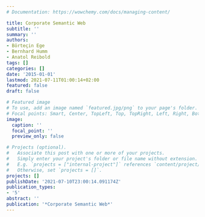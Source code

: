 ```yaml
---
# Documentation: https://wowchemy.com/docs/managing-content/

title: Corporate Semantic Web
subtitle: ''
summary: ''
authors:
- Börteçin Ege
- Bernhard Humm
- Anatol Reibold
tags: []
categories: []
date: '2015-01-01'
lastmod: 2021-07-11T01:00:14+02:00
featured: false
draft: false

# Featured image
# To use, add an image named `featured.jpg/png` to your page's folder.
# Focal points: Smart, Center, TopLeft, Top, TopRight, Left, Right, BottomLeft, Bottom, BottomRight.
image:
  caption: ''
  focal_point: ''
  preview_only: false

# Projects (optional).
#   Associate this post with one or more of your projects.
#   Simply enter your project's folder or file name without extension.
#   E.g. `projects = ["internal-project"]` references `content/project/deep-learning/index.md`.
#   Otherwise, set `projects = []`.
projects: []
publishDate: '2021-07-10T23:00:14.091174Z'
publication_types:
- '5'
abstract: ''
publication: '*Corporate Semantic Web*'
---
```

